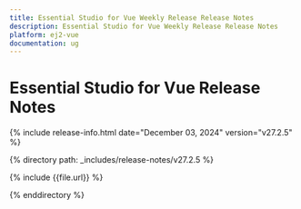 ```yaml
---
title: Essential Studio for Vue Weekly Release Release Notes  
description: Essential Studio for Vue Weekly Release Release Notes  
platform: ej2-vue
documentation: ug
---
```


# Essential Studio for Vue  Release Notes  

{% include release-info.html date="December 03, 2024"  version="v27.2.5" %}

{% directory path: _includes/release-notes/v27.2.5 %}

{% include {{file.url}} %}

{% enddirectory %}
